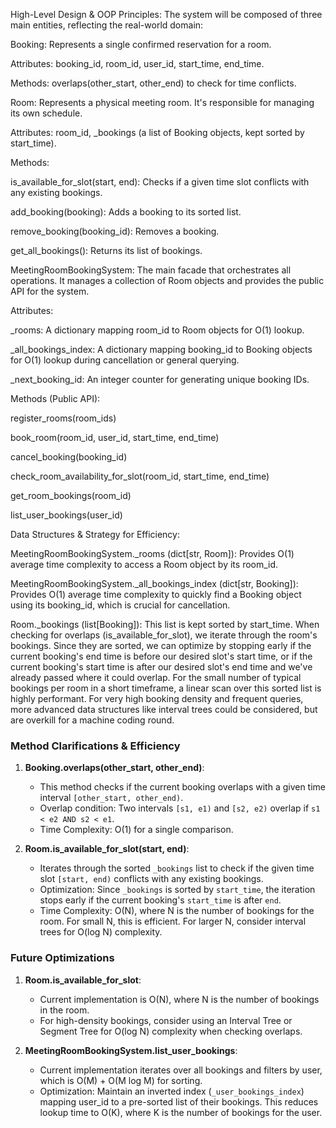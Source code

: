 High-Level Design & OOP Principles:
The system will be composed of three main entities, reflecting the real-world domain:

Booking: Represents a single confirmed reservation for a room.

Attributes: booking_id, room_id, user_id, start_time, end_time.

Methods: overlaps(other_start, other_end) to check for time conflicts.

Room: Represents a physical meeting room. It's responsible for managing its own schedule.

Attributes: room_id, _bookings (a list of Booking objects, kept sorted by start_time).

Methods:

is_available_for_slot(start, end): Checks if a given time slot conflicts with any existing bookings.

add_booking(booking): Adds a booking to its sorted list.

remove_booking(booking_id): Removes a booking.

get_all_bookings(): Returns its list of bookings.

MeetingRoomBookingSystem: The main facade that orchestrates all operations. It manages a collection of Room objects and provides the public API for the system.

Attributes:

_rooms: A dictionary mapping room_id to Room objects for O(1) lookup.

_all_bookings_index: A dictionary mapping booking_id to Booking objects for O(1) lookup during cancellation or general querying.

_next_booking_id: An integer counter for generating unique booking IDs.

Methods (Public API):

register_rooms(room_ids)

book_room(room_id, user_id, start_time, end_time)

cancel_booking(booking_id)

check_room_availability_for_slot(room_id, start_time, end_time)

get_room_bookings(room_id)

list_user_bookings(user_id)

Data Structures & Strategy for Efficiency:

MeetingRoomBookingSystem._rooms (dict[str, Room]): Provides O(1) average time complexity to access a Room object by its room_id.

MeetingRoomBookingSystem._all_bookings_index (dict[str, Booking]): Provides O(1) average time complexity to quickly find a Booking object using its booking_id, which is crucial for cancellation.

Room._bookings (list[Booking]): This list is kept sorted by start_time. When checking for overlaps (is_available_for_slot), we iterate through the room's bookings. Since they are sorted, we can optimize by stopping early if the current booking's end time is before our desired slot's start time, or if the current booking's start time is after our desired slot's end time and we've already passed where it could overlap. For the small number of typical bookings per room in a short timeframe, a linear scan over this sorted list is highly performant. For very high booking density and frequent queries, more advanced data structures like interval trees could be considered, but are overkill for a machine coding round.

### Method Clarifications & Efficiency

1. **Booking.overlaps(other_start, other_end)**:
   - This method checks if the current booking overlaps with a given time interval `[other_start, other_end)`.
   - Overlap condition: Two intervals `[s1, e1)` and `[s2, e2)` overlap if `s1 < e2 AND s2 < e1`.
   - Time Complexity: O(1) for a single comparison.

2. **Room.is_available_for_slot(start, end)**:
   - Iterates through the sorted `_bookings` list to check if the given time slot `[start, end)` conflicts with any existing bookings.
   - Optimization: Since `_bookings` is sorted by `start_time`, the iteration stops early if the current booking's `start_time` is after `end`.
   - Time Complexity: O(N), where N is the number of bookings for the room. For small N, this is efficient. For larger N, consider interval trees for O(log N) complexity.

### Future Optimizations

1. **Room.is_available_for_slot**:
   - Current implementation is O(N), where N is the number of bookings in the room.
   - For high-density bookings, consider using an Interval Tree or Segment Tree for O(log N) complexity when checking overlaps.

2. **MeetingRoomBookingSystem.list_user_bookings**:
   - Current implementation iterates over all bookings and filters by user, which is O(M) + O(M log M) for sorting.
   - Optimization: Maintain an inverted index (`_user_bookings_index`) mapping user_id to a pre-sorted list of their bookings. This reduces lookup time to O(K), where K is the number of bookings for the user.

